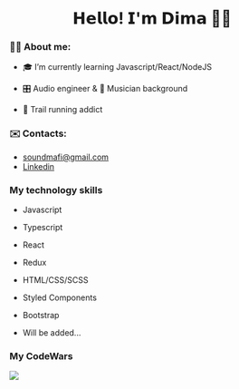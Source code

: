 <!-- ### Hi there 👋 -->

<!--
**soundmafi/soundmafi** is a ✨ _special_ ✨ repository because its `README.md` (this file) appears on your GitHub profile.

Here are some ideas to get you started:

- 🔭 I’m currently working on ...
- 🌱 I’m currently learning ...
- 👯 I’m looking to collaborate on ...
- 🤔 I’m looking for help with ...
- 💬 Ask me about ...
- 📫 How to reach me: ...
- 😄 Pronouns: ...
- ⚡ Fun fact: ...
-->
<h1 align="center">𝗛𝗲𝗹𝗹𝗼! 𝗜'𝗺 𝗗𝗶𝗺𝗮 🤜🤛</h1>
<h3>🤵🏻 About me:</h3>
<ul>
  <li><p>🎓 I’m currently learning Javascript/React/NodeJS</p></li>
  <li><p>🎛️ Audio engineer & 🎹 Musician background</li>
  <li><p>🏃 Trail running addict</li>
</ul>
 
 
 <h3> ✉️ Contacts: </h3>
 <ul>
   <li><a href="mailto:soundmafi@gmail.com">  soundmafi@gmail.com</a> </li>
   <li><a href="https://www.linkedin.com/in/soundmafi/">  Linkedin</a></li>
</ul>

<h3>My technology skills</h3>
<ul>
  <li><p>Javascript</p></li>
  <li><p>Typescript</p></li>
  <li><p>React</li>
  <li><p>Redux</li>
  <li><p>HTML/CSS/SCSS</p></li>
  <li><p>Styled Components</p></li>
  <li><p>Bootstrap</li>
  <li><p>Will be added...</li>
</ul>

<h3> My CodeWars</h3>
<img src="https://www.codewars.com/users/soundmafi/badges/large">

 
 
